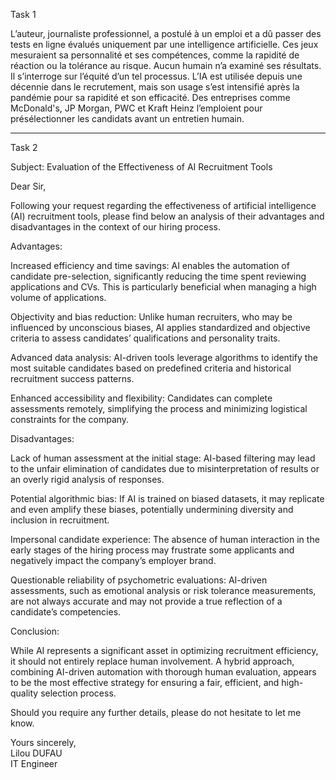 Task 1 

L’auteur, journaliste professionnel, a postulé à un emploi et a dû passer des tests en ligne évalués uniquement par une intelligence artificielle. Ces jeux mesuraient sa personnalité et ses compétences, comme la rapidité de réaction ou la tolérance au risque. Aucun humain n’a examiné ses résultats. Il s’interroge sur l’équité d’un tel processus. L’IA est utilisée depuis une décennie dans le recrutement, mais son usage s’est intensifié après la pandémie pour sa rapidité et son efficacité. Des entreprises comme McDonald's, JP Morgan, PWC et Kraft Heinz l’emploient pour présélectionner les candidats avant un entretien humain.

___
Task 2

Subject: Evaluation of the Effectiveness of AI Recruitment Tools

Dear Sir,  

Following your request regarding the effectiveness of artificial intelligence (AI) recruitment tools, please find below an analysis of their advantages and disadvantages in the context of our hiring process.  

Advantages:

Increased efficiency and time savings: AI enables the automation of candidate pre-selection, significantly reducing the time spent reviewing applications and CVs. This is particularly beneficial when managing a high volume of applications.  

Objectivity and bias reduction: Unlike human recruiters, who may be influenced by unconscious biases, AI applies standardized and objective criteria to assess candidates’ qualifications and personality traits.  

Advanced data analysis: AI-driven tools leverage algorithms to identify the most suitable candidates based on predefined criteria and historical recruitment success patterns.  

Enhanced accessibility and flexibility: Candidates can complete assessments remotely, simplifying the process and minimizing logistical constraints for the company.  

Disadvantages:

Lack of human assessment at the initial stage: AI-based filtering may lead to the unfair elimination of candidates due to misinterpretation of results or an overly rigid analysis of responses.  

Potential algorithmic bias: If AI is trained on biased datasets, it may replicate and even amplify these biases, potentially undermining diversity and inclusion in recruitment.  

Impersonal candidate experience: The absence of human interaction in the early stages of the hiring process may frustrate some applicants and negatively impact the company’s employer brand.  

Questionable reliability of psychometric evaluations: AI-driven assessments, such as emotional analysis or risk tolerance measurements, are not always accurate and may not provide a true reflection of a candidate’s competencies.  

Conclusion:

While AI represents a significant asset in optimizing recruitment efficiency, it should not entirely replace human involvement. A hybrid approach, combining AI-driven automation with thorough human evaluation, appears to be the most effective strategy for ensuring a fair, efficient, and high-quality selection process.  

Should you require any further details, please do not hesitate to let me know.  

Yours sincerely,  
Lilou DUFAU  
IT Engineer